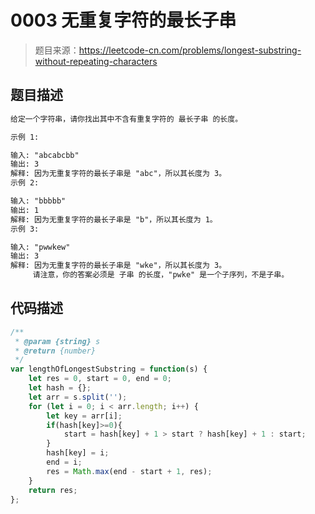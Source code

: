 # 0003 无重复字符的最长子串
> 题目来源：https://leetcode-cn.com/problems/longest-substring-without-repeating-characters

## 题目描述
```markdown
给定一个字符串，请你找出其中不含有重复字符的 最长子串 的长度。

示例 1:

输入: "abcabcbb"
输出: 3 
解释: 因为无重复字符的最长子串是 "abc"，所以其长度为 3。
示例 2:

输入: "bbbbb"
输出: 1
解释: 因为无重复字符的最长子串是 "b"，所以其长度为 1。
示例 3:

输入: "pwwkew"
输出: 3
解释: 因为无重复字符的最长子串是 "wke"，所以其长度为 3。
     请注意，你的答案必须是 子串 的长度，"pwke" 是一个子序列，不是子串。
```

## 代码描述
```js
/**
 * @param {string} s
 * @return {number}
 */
var lengthOfLongestSubstring = function(s) {
    let res = 0, start = 0, end = 0;
    let hash = {};
    let arr = s.split('');
    for (let i = 0; i < arr.length; i++) {
        let key = arr[i];
        if(hash[key]>=0){
            start = hash[key] + 1 > start ? hash[key] + 1 : start;
        }
        hash[key] = i;
        end = i;
        res = Math.max(end - start + 1, res);
    }
    return res;
};
```